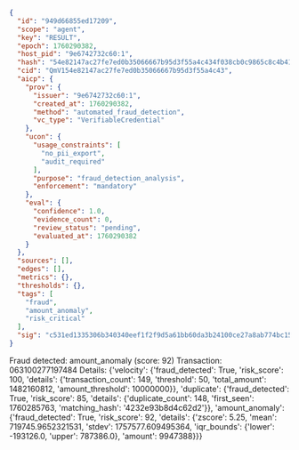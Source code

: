 ```json
{
  "id": "949d66855ed17209",
  "scope": "agent",
  "key": "RESULT",
  "epoch": 1760290382,
  "host_pid": "9e6742732c60:1",
  "hash": "54e82147ac27fe7ed0b35066667b95d3f55a4c434f038cb0c9865c8c4b410984",
  "cid": "QmV154e82147ac27fe7ed0b35066667b95d3f55a4c43",
  "aicp": {
    "prov": {
      "issuer": "9e6742732c60:1",
      "created_at": 1760290382,
      "method": "automated_fraud_detection",
      "vc_type": "VerifiableCredential"
    },
    "ucon": {
      "usage_constraints": [
        "no_pii_export",
        "audit_required"
      ],
      "purpose": "fraud_detection_analysis",
      "enforcement": "mandatory"
    },
    "eval": {
      "confidence": 1.0,
      "evidence_count": 0,
      "review_status": "pending",
      "evaluated_at": 1760290382
    }
  },
  "sources": [],
  "edges": [],
  "metrics": {},
  "thresholds": {},
  "tags": [
    "fraud",
    "amount_anomaly",
    "risk_critical"
  ],
  "sig": "c531ed1335306b340340eef1f2f9d5a61bb60da3b24100ce27a8ab774bc15910"
}
```

Fraud detected: amount_anomaly (score: 92)
Transaction: 063100277197484
Details: {'velocity': {'fraud_detected': True, 'risk_score': 100, 'details': {'transaction_count': 149, 'threshold': 50, 'total_amount': 1482160812, 'amount_threshold': 10000000}}, 'duplicate': {'fraud_detected': True, 'risk_score': 85, 'details': {'duplicate_count': 148, 'first_seen': 1760285763, 'matching_hash': '4232e93b8d4c62d2'}}, 'amount_anomaly': {'fraud_detected': True, 'risk_score': 92, 'details': {'zscore': 5.25, 'mean': 719745.9652321531, 'stdev': 1757577.609495364, 'iqr_bounds': {'lower': -193126.0, 'upper': 787386.0}, 'amount': 9947388}}}